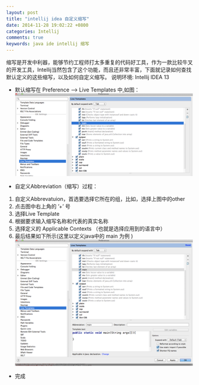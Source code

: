 ```yaml
---
layout: post
title: "intellij idea 自定义缩写"
date: 2014-11-28 19:02:22 +0800
categories: Intellij
comments: true
keywords: java ide intellij 缩写
---
```

  缩写是开发中利器，能够节约工程师打太多重复的代码好工具，作为一款比较牛叉的开发工具，Intellij当然包含了这个功能，而且还非常丰富，下面就记录如何查找默认定义的这些缩写，以及如何自定义缩写。 说明环境: Intellij IDEA 13 
<!-- more -->
- 默认缩写在 Preference —> Live Templates 中,如图：
![image](/images/intellji/abbreviation_find.png)

- 自定义Abbreviation（缩写）过程：
 1. 自定义Abbrevatuion，首选要选择它所在的组，比如，选择上图中的other
 2. 点击图中右上角的 ’+’ 号
 3. 选择Live Template
 4. 根据要求输入缩写名称和代表的真实名称
 5. 选择定义的 Applicable Contexts （也就是选择应用到的语言中）
 6. 最后结果如下所示(这里以定义java中的 main 为例 )
 ![image](/images/intellji/abbreviation_custom.png)
 
- 完成
